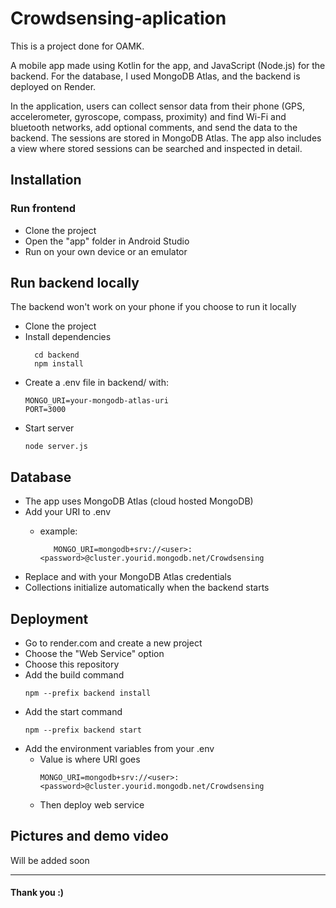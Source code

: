 # Crowdsensing-aplication
This is a project done for OAMK.

A mobile app made using Kotlin for the app, and JavaScript (Node.js) for the backend. For the database, I used MongoDB Atlas, and the backend is deployed on Render.

In the application, users can collect sensor data from their phone (GPS, accelerometer, gyroscope, compass, proximity) and find Wi-Fi and bluetooth networks, add optional comments, and send the data to the backend. The sessions are stored in MongoDB Atlas. The app also includes a view where stored sessions can be searched and inspected in detail.

## Installation

### Run frontend
* Clone the project
* Open the "app" folder in Android Studio
* Run on your own device or an emulator

## Run backend locally
The backend won't work on your phone if you choose to run it locally
* Clone the project
* Install dependencies
  ```
    cd backend
    npm install
  ```
* Create a .env file in backend/ with:
  ```
  MONGO_URI=your-mongodb-atlas-uri
  PORT=3000
  ```
* Start server
  ```
  node server.js
  ```
  
## Database
  * The app uses MongoDB Atlas (cloud hosted MongoDB)
  * Add your URI to .env
      * example:
        
        ```
           MONGO_URI=mongodb+srv://<user>:<password>@cluster.yourid.mongodb.net/Crowdsensing 
        ```
  * Replace <user> and <password> with your MongoDB Atlas credentials
  * Collections initialize automatically when the backend starts
 
## Deployment
  * Go to render.com and create a new project
  * Choose the "Web Service" option
  * Choose this repository
  * Add the build command
      ```
      npm --prefix backend install
      ``` 
  * Add the start command
     ```
     npm --prefix backend start
     ```
  * Add the environment variables from your .env
       * Value is where URI goes
         ```
         MONGO_URI=mongodb+srv://<user>:<password>@cluster.yourid.mongodb.net/Crowdsensing 
         ```
    * Then deploy web service 

  ## Pictures and demo video
  Will be added soon




-------------------------------
#### Thank you :)
  
  
